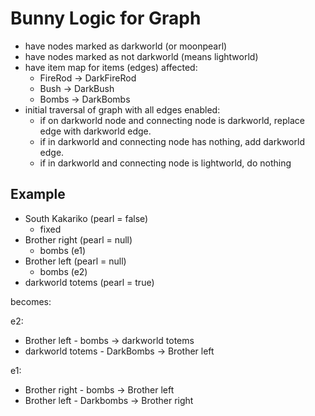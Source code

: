 # Bunny Logic for Graph

- have nodes marked as darkworld (or moonpearl)
- have nodes marked as not darkworld (means lightworld)
- have item map for items (edges) affected:
  - FireRod -> DarkFireRod
  - Bush -> DarkBush
  - Bombs -> DarkBombs
- initial traversal of graph with all edges enabled:
  - if on darkworld node and connecting node is darkworld, replace edge with darkworld edge.
  - if in darkworld and connecting node has nothing, add darkworld edge.
  - if in darkworld and connecting node is lightworld, do nothing

## Example

- South Kakariko (pearl = false)
  - fixed
- Brother right (pearl = null)
  - bombs (e1)
- Brother left (pearl = null)
  - bombs (e2)
- darkworld totems (pearl = true)

becomes:

e2:

- Brother left - bombs -> darkworld totems
- darkworld totems - DarkBombs -> Brother left

e1:

- Brother right - bombs -> Brother left
- Brother left - Darkbombs -> Brother right
